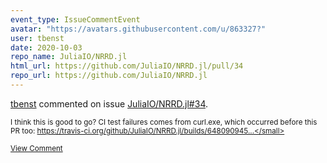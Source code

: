 ```yaml
---
event_type: IssueCommentEvent
avatar: "https://avatars.githubusercontent.com/u/863327?"
user: tbenst
date: 2020-10-03
repo_name: JuliaIO/NRRD.jl
html_url: https://github.com/JuliaIO/NRRD.jl/pull/34
repo_url: https://github.com/JuliaIO/NRRD.jl
---
```


<a href='https://github.com/tbenst' target='_blank'>tbenst</a> commented on issue <a href='https://github.com/JuliaIO/NRRD.jl/pull/34' target='_blank'>JuliaIO/NRRD.jl#34</a>.

<small>I think this is good to go? CI test failures comes from curl.exe, which occurred before this PR too: https://travis-ci.org/github/JuliaIO/NRRD.jl/builds/648090945...</small>

<a href='https://github.com/JuliaIO/NRRD.jl/pull/34' target='_blank'>View Comment</a>
